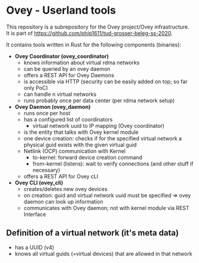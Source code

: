 # Ovey - Userland tools

This repository is a subrepository for the Ovey project/Ovey infrastructure.
It is part of https://github.com/phip1611/tud-grosser-beleg-ss-2020.

It contains tools written in Rust for the following components (binaries):

- **Ovey Coordinator (ovey_coordinator)**
    - knows information about virtual rdma networks
    - can be queried by an ovey daemon
    - offers a REST API for Ovey Daemons
    - is accessible via HTTP (security can be easily added on top; so far only PoC)
    - can handle n virtual networks
    - runs probably once per data center (per rdma network setup)
- **Ovey Daemon (ovey_daemon)**
    - runs once per host
    - has a configured list of coordinators
        - virtual network uuid to IP mapping (Ovey coordinator)
    - is the entity that talks with Ovey kernel module
    - one device creation: checks if for the specified virtual network
      a physical guid exists with the given virtual guid
    - Netlink (OCP) communication with Kernel
        - to-kernel: forward device creation command
        - from-kernel (listens): wait to verify connections (and other stuff if necessary)
    - offers a REST API for Ovey cLI
- **Ovey CLI (ovey_cli)**
    - creates/deletes new ovey devices
    - on creation: guid and virtual network uuid must be specified
      => ovey daemon can look up information
    - communicates with Ovey daemon; not with kernel module
      via REST Interface

## Definition of a virtual network (it's meta data)
- has a UUID (v4)
- knows all virtual guids (=virtual devices) that are allowed in that network
